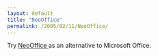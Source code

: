 ```yaml
---
layout: default
title: "NeoOffice"
permalink: /2005/02/11/NeoOffice/
---
```


Try <a href="http://www.neooffice.org/" target="_blank">NeoOffice </a>as an alternative to Microsoft Office.<br/>